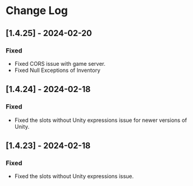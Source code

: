 # Change Log

## [1.4.25] - 2024-02-20
### Fixed
- Fixed CORS issue with game server.
- Fixed Null Exceptions of Inventory

## [1.4.24] - 2024-02-18
### Fixed
- Fixed the slots without Unity expressions issue for newer versions of Unity.

## [1.4.23] - 2024-02-18
### Fixed
- Fixed the slots without Unity expressions issue.
